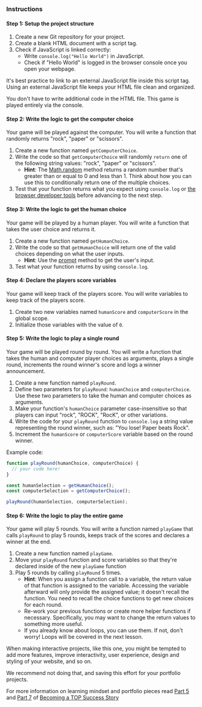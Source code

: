 ### Instructions

#### Step 1: Setup the project structure

1. Create a new Git repository for your project.
1. Create a blank HTML document with a script tag.
1. Check if JavaScript is linked correctly:
   - Write `console.log("Hello World")` in JavaScript.
   - Check if "Hello World" is logged in the browser console once you open your webpage.

It's best practice to link to an external JavaScript file inside this script tag. Using an external JavaScript file keeps your HTML file clean and organized.

You don't have to write additional code in the HTML file. This game is played entirely via the console.

#### Step 2: Write the logic to get the computer choice

Your game will be played against the computer. You will write a function that randomly returns "rock", "paper" or "scissors".

1. Create a new function named `getComputerChoice`.
1. Write the code so that `getComputerChoice` will randomly `return` one of the following string values: "rock", "paper" or "scissors".
   - **Hint**: The [Math.random](https://developer.mozilla.org/en-US/docs/Web/JavaScript/Reference/Global_Objects/Math/random) method returns a random number that's greater than or equal to 0 and less than 1. Think about how you can use this to conditionally return one of the multiple choices.
1. Test that your function returns what you expect using `console.log` or [the browser developer tools](https://www.theodinproject.com/lessons/foundations-javascript-developer-tools) before advancing to the next step.

#### Step 3: Write the logic to get the human choice

Your game will be played by a human player. You will write a function that takes the user choice and returns it.

1. Create a new function named `getHumanChoice`.
1. Write the code so that `getHumanChoice` will return one of the valid choices depending on what the user inputs.
   - **Hint**: Use the [prompt](https://developer.mozilla.org/en-US/docs/Web/API/Window/prompt) method to get the user's input.
1. Test what your function returns by using `console.log`.

#### Step 4: Declare the players score variables

Your game will keep track of the players score. You will write variables to keep track of the players score.

1. Create two new variables named `humanScore` and `computerScore` in the global scope.
1. Initialize those variables with the value of `0`.

#### Step 5: Write the logic to play a single round

Your game will be played round by round. You will write a function that takes the human and computer player choices as arguments, plays a single round, increments the round winner's score and logs a winner announcement.

1. Create a new function named `playRound`.
1. Define two parameters for `playRound`: `humanChoice` and `computerChoice`. Use these two parameters to take the human and computer choices as arguments.
1. Make your function's `humanChoice` parameter case-insensitive so that players can input "rock", "ROCK", "RocK", or other variations.
1. Write the code for your `playRound` function to `console.log` a string value representing the round winner, such as: "You lose! Paper beats Rock".
1. Increment the `humanScore` or `computerScore` variable based on the round winner.

Example code:

```javascript
function playRound(humanChoice, computerChoice) {
  // your code here!
}

const humanSelection = getHumanChoice();
const computerSelection = getComputerChoice();

playRound(humanSelection, computerSelection);
```

#### Step 6: Write the logic to play the entire game

Your game will play 5 rounds. You will write a function named `playGame` that calls `playRound` to play 5 rounds, keeps track of the scores and declares a winner at the end.

1. Create a new function named `playGame`.
1. Move your `playRound` function and score variables so that they're declared inside of the new `playGame` function
1. Play 5 rounds by calling `playRound` 5 times.
   - **Hint**: When you assign a function call to a variable, the return value of that function is assigned to the variable. Accessing the variable afterward will only provide the assigned value; it doesn't recall the function. You need to recall the choice functions to get new choices for each round.
   - Re-work your previous functions or create more helper functions if necessary. Specifically, you may want to change the return values to something more useful.
   - If you already know about loops, you can use them. If not, don't worry! Loops will be covered in the next lesson.

</div>

<div class="lesson-note" markdown="1">

When making interactive projects, like this one, you might be tempted to add more features, improve interactivity, user experience, design and styling of your website, and so on.

We recommend not doing that, and saving this effort for your portfolio projects.

For more information on learning mindset and portfolio pieces read [Part 5](https://dev.to/theodinproject/learning-code-f56) and [Part 7](https://dev.to/theodinproject/strategically-building-your-portfolio-1km4) of [Becoming a TOP Success Story](https://dev.to/theodinproject/becoming-a-top-success-story-mindset-3dp2)

</div>
